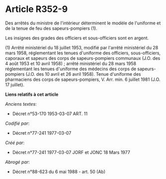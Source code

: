 # Article R352-9

Des arrêtés du ministre de l'intérieur déterminent le modèle de l'uniforme et de la tenue de feu des sapeurs-pompiers (1).

Les insignes des grades des officiers et sous-officiers sont en argent.

(1) Arrêté ministériel du 18 juillet 1953, modifié par l'arrêté ministériel du 28 mars 1958, réglementant les tenues
d'uniforme des officiers, sous-officiers, caporaux et sapeurs des corps de sapeurs-pompiers communaux (J.O. des 4 août 1953
et 10 avril 1958) ; arrêté ministériel du 28 mars 1958 réglementant les tenues d'uniforme des médecins des corps de sapeurs-
pompiers (J.O. des 10 avril et 26 avril 1958). Tenue d'uniforme des pharmaciens des corps de sapeurs-pompiers, V. Arr. min. 6
juillet 1981 (J.O. 17 juillet).

**Liens relatifs à cet article**

_Anciens textes_:

  - Décret n°53-170 1953-03-07 ART. 11

_Codifié par_:

  - Décret n°77-241 1977-03-07

_Créé par_:

  - Décret n°77-241 1977-03-07 JORF et JONC 18 Mars 1977

_Abrogé par_:

  - Décret n°88-623 du 6 mai 1988 - art. 50 (Ab)
